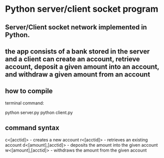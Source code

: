 # Python server/client socket program 

## Server/Client socket network implemented in Python.
## the app consists of a bank stored in the server and a client can create an account, retrieve account, deposit a given amount into an account, and withdraw a given amount from an account

## how to compile
terminal command:

python server.py
python client.py

## command syntax
c<[acctid]>  - creates a new account
r<[acctid]> - retrieves an existing account
d<[amount],[acctid]> - deposits the amount into the given account 
w<[amount],[acctid]> - withdraws the amount from the given account 

